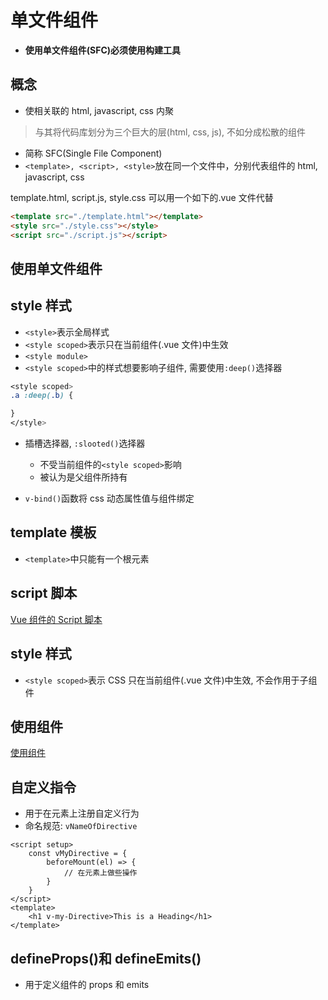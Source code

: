 # 单文件组件

-   **使用单文件组件(SFC)必须使用构建工具**

## 概念

-   使相关联的 html, javascript, css 内聚

> 与其将代码库划分为三个巨大的层(html, css, js), 不如分成松散的组件

-   简称 SFC(Single File Component)
-   `<template>, <script>, <style>`放在同一个文件中，分别代表组件的 html, javascript, css

template.html, script.js, style.css 可以用一个如下的.vue 文件代替

```html
<template src="./template.html"></template>
<style src="./style.css"></style>
<script src="./script.js"></script>
```

## 使用单文件组件

## style 样式

-   `<style>`表示全局样式
-   `<style scoped>`表示只在当前组件(.vue 文件)中生效
-   `<style module>`
-   `<style scoped>`中的样式想要影响子组件, 需要使用`:deep()`选择器

```css
<style scoped>
.a :deep(.b) {

}
</style>
```

-   插槽选择器, `:slooted()`选择器

    -   不受当前组件的`<style scoped>`影响
    -   被认为是父组件所持有

-   `v-bind()`函数将 css 动态属性值与组件绑定

## template 模板

-   `<template>`中只能有一个根元素

## script 脚本

[Vue 组件的 Script 脚本](Vue_Single_File_Component_Script.md)

## style 样式

-   `<style scoped>`表示 CSS 只在当前组件(.vue 文件)中生效, 不会作用于子组件

## 使用组件

[使用组件](Vue_Single_File_Component_Use.md)

## 自定义指令

-   用于在元素上注册自定义行为
-   命名规范: `vNameOfDirective`

```html:vue
<script setup>
    const vMyDirective = {
        beforeMount(el) => {
            // 在元素上做些操作
        }
    }
</script>
<template>
    <h1 v-my-Directive>This is a Heading</h1>
</template>
```

## defineProps()和 defineEmits()

-   用于定义组件的 props 和 emits
